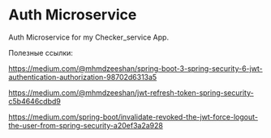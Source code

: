 # Auth Microservice

 Auth Microservice for my Checker_service App.

Полезные ссылки:

https://medium.com/@mhmdzeeshan/spring-boot-3-spring-security-6-jwt-authentication-authorization-98702d6313a5

https://medium.com/@mhmdzeeshan/jwt-refresh-token-spring-security-c5b4646cdbd9

https://medium.com/spring-boot/invalidate-revoked-the-jwt-force-logout-the-user-from-spring-security-a20ef3a2a928
